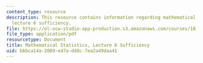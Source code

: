 ```yaml
---
content_type: resource
description: This resource contains information regarding mathematical statistics,
  lecture 6 sufficiency.
file: https://ol-ocw-studio-app-production.s3.amazonaws.com/courses/18-655-mathematical-statistics-spring-2016/bbbca14a2009e47add8c7ea2a49daa41_MIT18_655S16_LecNote6.pdf
file_type: application/pdf
resourcetype: Document
title: Mathematical Statistics, Lecture 6 Sufficiency
uid: bbbca14a-2009-e47a-dd8c-7ea2a49daa41
---
```

